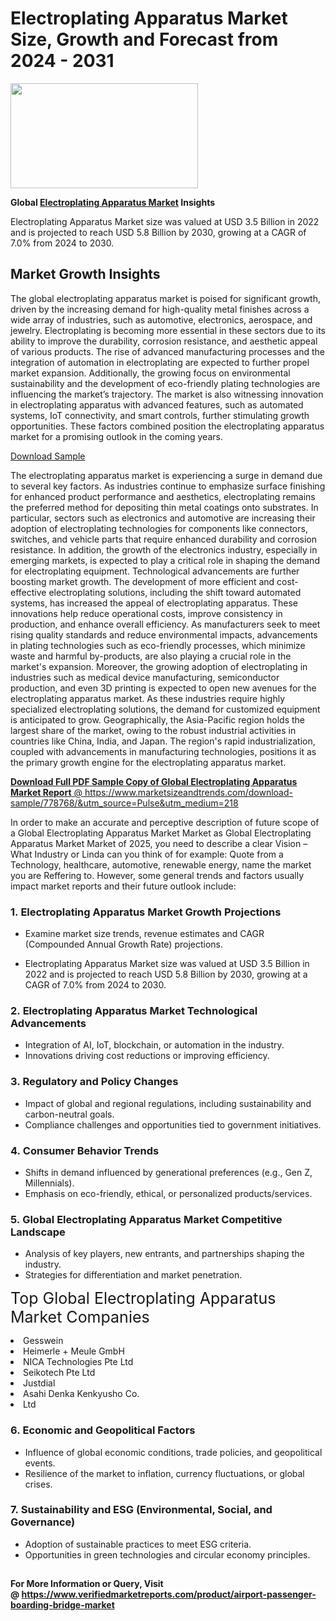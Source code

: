 <H1>Electroplating Apparatus Market Size, Growth and Forecast from 2024 - 2031</H1><img class="aligncenter size-medium wp-image-584254" src="https://thirdeyenews.in/wp-content/uploads/2024/09/Global-Market-Research-300x168.jpeg" alt="" width="300" height="168" /><p><strong>Global&nbsp;<a href="https://www.marketsizeandtrends.com/download-sample/778768/&amp;utm_source=Pulse&amp;utm_medium=218">Electroplating Apparatus Market</a> Insights</strong></p><p>Electroplating Apparatus Market size was valued at USD 3.5 Billion in 2022 and is projected to reach USD 5.8 Billion by 2030, growing at a CAGR of 7.0% from 2024 to 2030.</p><p><h2>Market Growth Insights</h2> <p>The global electroplating apparatus market is poised for significant growth, driven by the increasing demand for high-quality metal finishes across a wide array of industries, such as automotive, electronics, aerospace, and jewelry. Electroplating is becoming more essential in these sectors due to its ability to improve the durability, corrosion resistance, and aesthetic appeal of various products. The rise of advanced manufacturing processes and the integration of automation in electroplating are expected to further propel market expansion. Additionally, the growing focus on environmental sustainability and the development of eco-friendly plating technologies are influencing the market’s trajectory. The market is also witnessing innovation in electroplating apparatus with advanced features, such as automated systems, IoT connectivity, and smart controls, further stimulating growth opportunities. These factors combined position the electroplating apparatus market for a promising outlook in the coming years.</p> <p><a href="download-link">Download Sample</a></p> <p>The electroplating apparatus market is experiencing a surge in demand due to several key factors. As industries continue to emphasize surface finishing for enhanced product performance and aesthetics, electroplating remains the preferred method for depositing thin metal coatings onto substrates. In particular, sectors such as electronics and automotive are increasing their adoption of electroplating technologies for components like connectors, switches, and vehicle parts that require enhanced durability and corrosion resistance. In addition, the growth of the electronics industry, especially in emerging markets, is expected to play a critical role in shaping the demand for electroplating equipment. Technological advancements are further boosting market growth. The development of more efficient and cost-effective electroplating solutions, including the shift toward automated systems, has increased the appeal of electroplating apparatus. These innovations help reduce operational costs, improve consistency in production, and enhance overall efficiency. As manufacturers seek to meet rising quality standards and reduce environmental impacts, advancements in plating technologies such as eco-friendly processes, which minimize waste and harmful by-products, are also playing a crucial role in the market's expansion. Moreover, the growing adoption of electroplating in industries such as medical device manufacturing, semiconductor production, and even 3D printing is expected to open new avenues for the electroplating apparatus market. As these industries require highly specialized electroplating solutions, the demand for customized equipment is anticipated to grow. Geographically, the Asia-Pacific region holds the largest share of the market, owing to the robust industrial activities in countries like China, India, and Japan. The region's rapid industrialization, coupled with advancements in manufacturing technologies, positions it as the primary growth engine for the electroplating apparatus market. <p><a href="get-more-link"></p><p><span class=""><strong>Download Full PDF Sample Copy of Global Electroplating Apparatus Market Report</strong> @ <a href="https://www.marketsizeandtrends.com/download-sample/778768/&amp;utm_source=Pulse&amp;utm_medium=218" target="_blank">https://www.marketsizeandtrends.com/download-sample/778768/&amp;utm_source=Pulse&amp;utm_medium=218</a></span></p><p>In order to make an accurate and perceptive description of future scope of a Global&nbsp;Electroplating Apparatus Market Market as Global&nbsp;Electroplating Apparatus Market Market of 2025, you need to describe a clear Vision &ndash; What Industry or Linda can you think of for example: Quote from a Technology, healthcare, automotive, renewable energy, name the market you are Reffering to. However, some general trends and factors usually impact market reports and their future outlook include:</p><h3>1.&nbsp;<strong>Electroplating Apparatus Market Growth Projections</strong></h3><ul><li>Examine market size trends, revenue estimates and CAGR (Compounded Annual Growth Rate) projections.</li><li><p>Electroplating Apparatus Market size was valued at USD 3.5 Billion in 2022 and is projected to reach USD 5.8 Billion by 2030, growing at a CAGR of 7.0% from 2024 to 2030.</p></li></ul><h3>2.&nbsp;<strong>Electroplating Apparatus Market Technological Advancements</strong></h3><ul><li>Integration of AI, IoT, blockchain, or automation in the industry.</li><li>Innovations driving cost reductions or improving efficiency.</li></ul><h3>3.&nbsp;<strong>Regulatory and Policy Changes</strong></h3><ul><li>Impact of global and regional regulations, including sustainability and carbon-neutral goals.</li><li>Compliance challenges and opportunities tied to government initiatives.</li></ul><h3>4.&nbsp;<strong>Consumer Behavior Trends</strong></h3><ul><li>Shifts in demand influenced by generational preferences (e.g., Gen Z, Millennials).</li><li>Emphasis on eco-friendly, ethical, or personalized products/services.</li></ul><h3>5.&nbsp;<strong>Global Electroplating Apparatus Market Competitive Landscape</strong></h3><ul><li>Analysis of key players, new entrants, and partnerships shaping the industry.</li><li>Strategies for differentiation and market penetration.</li></ul><p data-pm-slice="1 1 []"><span style="color: inherit; font-family: inherit; font-size: 25px;">Top Global Electroplating Apparatus Market Companies</span></p><div class="" data-test-id=""><p><li>Gesswein</li><li> Heimerle + Meule GmbH</li><li> NICA Technologies Pte Ltd</li><li> Seikotech Pte Ltd</li><li> Justdial</li><li> Asahi Denka Kenkyusho Co.</li><li>Ltd</li></p></div><h3>6.&nbsp;<strong>Economic and Geopolitical Factors</strong></h3><ul><li>Influence of global economic conditions, trade policies, and geopolitical events.</li><li>Resilience of the market to inflation, currency fluctuations, or global crises.</li></ul><h3>7.&nbsp;<strong>Sustainability and ESG (Environmental, Social, and Governance)</strong></h3><ul><li>Adoption of sustainable practices to meet ESG criteria.</li><li>Opportunities in green technologies and circular economy principles.</li></ul><h2><strong style="font-size: 14px;">For More Information or Query, Visit @&nbsp;</strong><a style="background-color: #ffffff; font-size: 14px;" href="https://www.marketsizeandtrends.com/report/electroplating-apparatus-market/" target="_blank">https://www.verifiedmarketreports.com/product/airport-passenger-boarding-bridge-market</a></h2>
